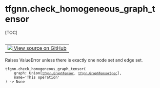 # tfgnn.check_homogeneous_graph_tensor

[TOC]

<!-- Insert buttons and diff -->

<table class="tfo-notebook-buttons tfo-api nocontent" align="left">
<td>
  <a target="_blank" href="https://github.com/tensorflow/gnn/tree/master/tensorflow_gnn/graph/graph_tensor.py#L1536-L1543">
    <img src="https://www.tensorflow.org/images/GitHub-Mark-32px.png" />
    View source on GitHub
  </a>
</td>
</table>

Raises ValueError unless there is exactly one node set and edge set.

<pre class="devsite-click-to-copy prettyprint lang-py tfo-signature-link">
<code>tfgnn.check_homogeneous_graph_tensor(
    graph: Union[<a href="../tfgnn/GraphTensor.md"><code>tfgnn.GraphTensor</code></a>, <a href="../tfgnn/GraphTensorSpec.md"><code>tfgnn.GraphTensorSpec</code></a>],
    name=&#x27;This operation&#x27;
) -> None
</code></pre>

<!-- Placeholder for "Used in" -->
